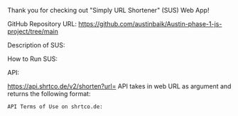 Thank you for checking out "Simply URL Shortener" (SUS) Web App! 

GitHub Repository URL: https://github.com/austinbaik/Austin-phase-1-js-project/tree/main


Description of SUS:



How to Run SUS:


API: 

https://api.shrtco.de/v2/shorten?url=
    API takes in web URL as argument and returns the following format: 


    API Terms of Use on shrtco.de: 

<!-- 
Python Server 
https://developer.mozilla.org/en-US/docs/Learn/Common_questions/set_up_a_local_testing_server
https://www.python.org/downloads/release/python-3104/ -->